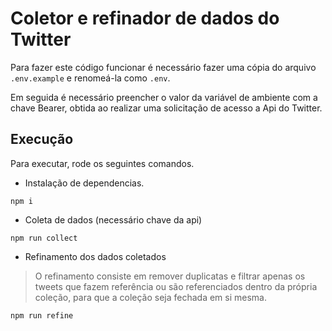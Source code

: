 # Coletor e refinador de dados do Twitter

Para fazer este código funcionar é necessário fazer uma cópia do arquivo `.env.example` e renomeá-la como `.env`.

Em seguida é necessário preencher o valor da variável de ambiente com a chave Bearer, obtida ao realizar uma solicitação de acesso a Api do Twitter.

## Execução

Para executar, rode os seguintes comandos.

* Instalação de dependencias.
```shell script
npm i
```

* Coleta de dados (necessário chave da api)
```shell script
npm run collect
```

* Refinamento dos dados coletados
> O refinamento consiste em remover duplicatas e filtrar apenas os tweets que fazem referência ou são referenciados dentro da própria coleção, para que a coleção seja fechada em si mesma.
```shell script
npm run refine
```
